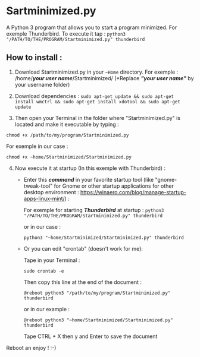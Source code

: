# Sartminimized.py
A Python 3 program that allows you to start a program minimized. For exemple Thunderbird.
To execute it tap :
`python3 "/PATH/TO/THE/PROGRAM/Startminimized.py" thunderbird`
## How to install :

1. Download Startminimized.py in your `~Home` directory. For exemple : /home/***your user name***/Startminimized/ (*Replace ***"your user name"*** by your username folder)

2. Download dependencies :
`sudo apt-get update && sudo apt-get install wmctrl && sudo apt-get install xdotool && sudo apt-get update`

3. Then open your Terminal in the folder where "Startminimized.py" is located and make it executable by typing :

`chmod +x /path/to/my/program/Startminimized.py`

For exemple in our case :

`chmod +x ~home/Startminimized/Startminimized.py` 

4. Now execute it at startup (In this exemple with Thunderbird) :

    - Enter this ***command*** in your favorite startup tool (like "gnome-tweak-tool" for Gnome or other startup applications for other desktop environment : https://winaero.com/blog/manage-startup-apps-linux-mint/) :
       
       For exemple for starting ***Thunderbird*** at startup :
        `python3 "/PATH/TO/THE/PROGRAM/Startminimized.py" thunderbird` 
       
       or in our case :
       
       `python3 "~home/Startminimized/Startminimized.py" thunderbird` 

    - Or you can edit "crontab" (doesn't work for me):

        Tape in your Terminal :

        `sudo crontab -e`

        Then copy this line at the end of the document :

        `@reboot python3 "/path/to/my/program/Startminimized.py" thunderbird`

        or in our example :

        `@reboot python3 "~home/Startminimized/Startminimized.py" thunderbird`

        Tape CTRL + X then y and Enter to save the document

Reboot an enjoy ! :-)
